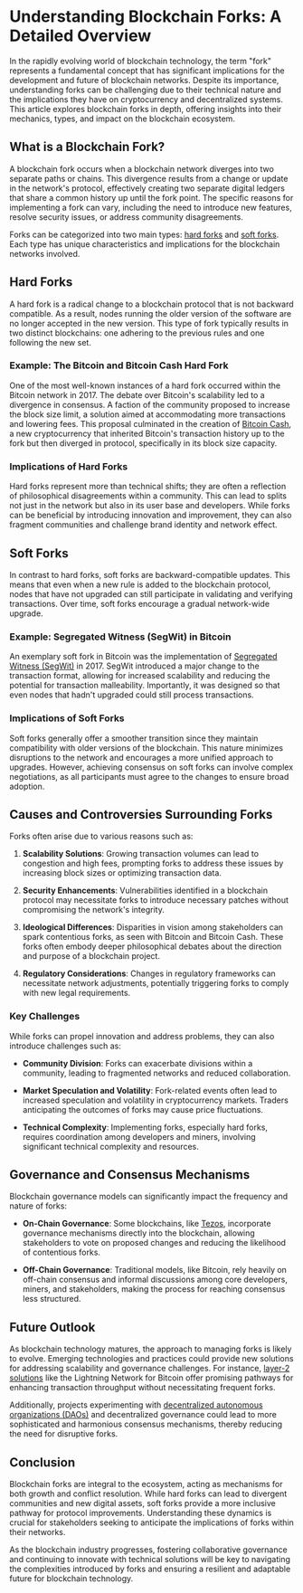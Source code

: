 # Understanding Blockchain Forks: A Detailed Overview

In the rapidly evolving world of blockchain technology, the term "fork" represents a fundamental concept that has significant implications for the development and future of blockchain networks. Despite its importance, understanding forks can be challenging due to their technical nature and the implications they have on cryptocurrency and decentralized systems. This article explores blockchain forks in depth, offering insights into their mechanics, types, and impact on the blockchain ecosystem.

## What is a Blockchain Fork?

A blockchain fork occurs when a blockchain network diverges into two separate paths or chains. This divergence results from a change or update in the network's protocol, effectively creating two separate digital ledgers that share a common history up until the fork point. The specific reasons for implementing a fork can vary, including the need to introduce new features, resolve security issues, or address community disagreements.

Forks can be categorized into two main types: [hard forks](https://en.bitcoin.it/wiki/Hardfork) and [soft forks](https://en.bitcoin.it/wiki/Softfork). Each type has unique characteristics and implications for the blockchain networks involved.

## Hard Forks

A hard fork is a radical change to a blockchain protocol that is not backward compatible. As a result, nodes running the older version of the software are no longer accepted in the new version. This type of fork typically results in two distinct blockchains: one adhering to the previous rules and one following the new set.

### Example: The Bitcoin and Bitcoin Cash Hard Fork

One of the most well-known instances of a hard fork occurred within the Bitcoin network in 2017. The debate over Bitcoin's scalability led to a divergence in consensus. A faction of the community proposed to increase the block size limit, a solution aimed at accommodating more transactions and lowering fees. This proposal culminated in the creation of [Bitcoin Cash](https://bitcoin.org/en/posts/hard-fork-decisions), a new cryptocurrency that inherited Bitcoin's transaction history up to the fork but then diverged in protocol, specifically in its block size capacity.

### Implications of Hard Forks

Hard forks represent more than technical shifts; they are often a reflection of philosophical disagreements within a community. This can lead to splits not just in the network but also in its user base and developers. While forks can be beneficial by introducing innovation and improvement, they can also fragment communities and challenge brand identity and network effect.

## Soft Forks

In contrast to hard forks, soft forks are backward-compatible updates. This means that even when a new rule is added to the blockchain protocol, nodes that have not upgraded can still participate in validating and verifying transactions. Over time, soft forks encourage a gradual network-wide upgrade.

### Example: Segregated Witness (SegWit) in Bitcoin

An exemplary soft fork in Bitcoin was the implementation of [Segregated Witness (SegWit)](https://en.bitcoin.it/wiki/Segregated_Witness) in 2017. SegWit introduced a major change to the transaction format, allowing for increased scalability and reducing the potential for transaction malleability. Importantly, it was designed so that even nodes that hadn't upgraded could still process transactions.

### Implications of Soft Forks

Soft forks generally offer a smoother transition since they maintain compatibility with older versions of the blockchain. This nature minimizes disruptions to the network and encourages a more unified approach to upgrades. However, achieving consensus on soft forks can involve complex negotiations, as all participants must agree to the changes to ensure broad adoption.

## Causes and Controversies Surrounding Forks

Forks often arise due to various reasons such as:

1. **Scalability Solutions**: Growing transaction volumes can lead to congestion and high fees, prompting forks to address these issues by increasing block sizes or optimizing transaction data.
  
2. **Security Enhancements**: Vulnerabilities identified in a blockchain protocol may necessitate forks to introduce necessary patches without compromising the network's integrity.
   
3. **Ideological Differences**: Disparities in vision among stakeholders can spark contentious forks, as seen with Bitcoin and Bitcoin Cash. These forks often embody deeper philosophical debates about the direction and purpose of a blockchain project.
   
4. **Regulatory Considerations**: Changes in regulatory frameworks can necessitate network adjustments, potentially triggering forks to comply with new legal requirements.

### Key Challenges

While forks can propel innovation and address problems, they can also introduce challenges such as:

- **Community Division**: Forks can exacerbate divisions within a community, leading to fragmented networks and reduced collaboration.
  
- **Market Speculation and Volatility**: Fork-related events often lead to increased speculation and volatility in cryptocurrency markets. Traders anticipating the outcomes of forks may cause price fluctuations.
  
- **Technical Complexity**: Implementing forks, especially hard forks, requires coordination among developers and miners, involving significant technical complexity and resources.

## Governance and Consensus Mechanisms

Blockchain governance models can significantly impact the frequency and nature of forks:

- **On-Chain Governance**: Some blockchains, like [Tezos](https://tezos.com/), incorporate governance mechanisms directly into the blockchain, allowing stakeholders to vote on proposed changes and reducing the likelihood of contentious forks.
  
- **Off-Chain Governance**: Traditional models, like Bitcoin, rely heavily on off-chain consensus and informal discussions among core developers, miners, and stakeholders, making the process for reaching consensus less structured.

## Future Outlook

As blockchain technology matures, the approach to managing forks is likely to evolve. Emerging technologies and practices could provide new solutions for addressing scalability and governance challenges. For instance, [layer-2 solutions](https://www.coindesk.com/learn/2021/07/26/what-are-layer-2-solutions/) like the Lightning Network for Bitcoin offer promising pathways for enhancing transaction throughput without necessitating frequent forks.

Additionally, projects experimenting with [decentralized autonomous organizations (DAOs)](https://ethereum.org/en/dao/) and decentralized governance could lead to more sophisticated and harmonious consensus mechanisms, thereby reducing the need for disruptive forks.

## Conclusion

Blockchain forks are integral to the ecosystem, acting as mechanisms for both growth and conflict resolution. While hard forks can lead to divergent communities and new digital assets, soft forks provide a more inclusive pathway for protocol improvements. Understanding these dynamics is crucial for stakeholders seeking to anticipate the implications of forks within their networks.

As the blockchain industry progresses, fostering collaborative governance and continuing to innovate with technical solutions will be key to navigating the complexities introduced by forks and ensuring a resilient and adaptable future for blockchain technology.